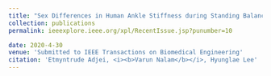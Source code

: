 ```yaml
---
title: "Sex Differences in Human Ankle Stiffness during Standing Balance"
collection: publications
permalink: ieeexplore.ieee.org/xpl/RecentIssue.jsp?punumber=10

date: 2020-4-30
venue: 'Submitted to IEEE Transactions on Biomedical Engineering'
citation: 'Etmyntrude Adjei, <i><b>Varun Nalam</b></i>, Hyunglae Lee'
---
```





